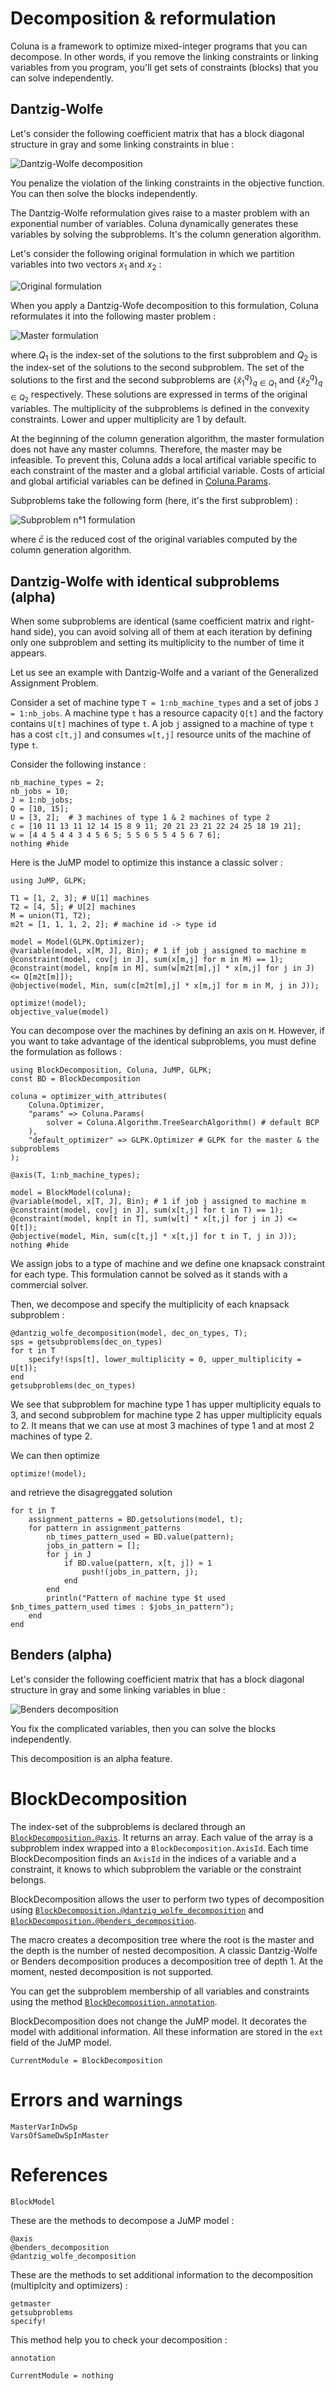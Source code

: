 # Decomposition & reformulation

Coluna is a framework to optimize mixed-integer programs that you can decompose.
In other words, if you remove the linking constraints or linking variables from you
program, you'll get sets of constraints (blocks) that you can solve independently.

## Dantzig-Wolfe

Let's consider the following coefficient matrix that has a block diagonal structure
in gray and some linking constraints in blue :

![Dantzig-Wolfe decomposition](../assets/img/dwdec.png)

You penalize the violation of the linking constraints in the
objective function. You can then solve the blocks independently.

The Dantzig-Wolfe reformulation gives raise to a master problem with an
exponential number of variables. Coluna dynamically generates these variables by
solving the subproblems. It's the column generation algorithm.

Let's consider the following original formulation in which we partition variables into
two vectors $x_1$ and $x_2$ :

![Original formulation](../assets/img/dw_origform.svg)

When you apply a Dantzig-Wofe decomposition to this formulation, 
Coluna reformulates it into the following master problem :

![Master formulation](../assets/img/dw_master.svg)

where $Q_1$ is the index-set of the solutions to the first subproblem and 
$Q_2$ is the index-set of the solutions to the second subproblem.
The set of the solutions to the first and the second subproblems are $\{\tilde{x}^q_1\}_{q \in Q_1}$ and $\{\tilde{x}^q_2\}_{q \in Q_2}$ respectively. These solutions are expressed
in terms of the original variables.
The multiplicity of the subproblems is defined in the convexity constraints.
Lower and upper multiplicity are $1$ by default.

At the beginning of the column generation algorithm, the master formulation does
not have any master columns. Therefore, the master may be infeasible. 
To prevent this, Coluna adds a local artifical variable specific to each constraint of the master and a global artificial variable.
Costs of articial and global artificial variables can be defined in [Coluna.Params](@ref).

Subproblems take the following form (here, it's the first subproblem) :

![Subproblem n°1 formulation](../assets/img/dw_sp.svg)

where $\bar{c}$ is the reduced cost of the original variables computed by the column generation algorithm.

## Dantzig-Wolfe with identical subproblems (alpha)

When some subproblems are identical (same coefficient matrix and right-hand side), 
you can avoid solving all of them at each iteration by defining only one subproblem and
setting its multiplicity to the number of time it appears.

Let us see an example with Dantzig-Wolfe and a variant of the Generalized Assignment Problem.

Consider a set of machine type `T = 1:nb_machine_types` and a set of jobs `J = 1:nb_jobs`.
A machine type `t` has a resource capacity `Q[t]` and the factory contains `U[t]` machines of type `t`.
A job `j` assigned to a machine of type `t` has a cost `c[t,j]` and consumes `w[t,j]` resource units of the machine of type `t`.

Consider the following instance :

```@example identical
nb_machine_types = 2;
nb_jobs = 10;
J = 1:nb_jobs;
Q = [10, 15];
U = [3, 2];  # 3 machines of type 1 & 2 machines of type 2
c = [10 11 13 11 12 14 15 8 9 11; 20 21 23 21 22 24 25 18 19 21];
w = [4 4 5 4 4 3 4 5 6 5; 5 5 6 5 5 4 5 6 7 6];
nothing #hide
```

Here is the JuMP model to optimize this instance a classic solver : 

```@example identical
using JuMP, GLPK;

T1 = [1, 2, 3]; # U[1] machines
T2 = [4, 5]; # U[2] machines
M = union(T1, T2);
m2t = [1, 1, 1, 2, 2]; # machine id -> type id

model = Model(GLPK.Optimizer);
@variable(model, x[M, J], Bin); # 1 if job j assigned to machine m
@constraint(model, cov[j in J], sum(x[m,j] for m in M) == 1);
@constraint(model, knp[m in M], sum(w[m2t[m],j] * x[m,j] for j in J) <= Q[m2t[m]]);
@objective(model, Min, sum(c[m2t[m],j] * x[m,j] for m in M, j in J));

optimize!(model);
objective_value(model)
```

You can decompose over the machines by defining an axis on `M`.
However, if you want to take advantage of the identical subproblems, you must 
define the formulation as follows : 

```@example identical
using BlockDecomposition, Coluna, JuMP, GLPK;
const BD = BlockDecomposition

coluna = optimizer_with_attributes(
    Coluna.Optimizer,
    "params" => Coluna.Params(
        solver = Coluna.Algorithm.TreeSearchAlgorithm() # default BCP
    ),
    "default_optimizer" => GLPK.Optimizer # GLPK for the master & the subproblems
);

@axis(T, 1:nb_machine_types);

model = BlockModel(coluna);
@variable(model, x[T, J], Bin); # 1 if job j assigned to machine m
@constraint(model, cov[j in J], sum(x[t,j] for t in T) == 1);
@constraint(model, knp[t in T], sum(w[t] * x[t,j] for j in J) <= Q[t]);
@objective(model, Min, sum(c[t,j] * x[t,j] for t in T, j in J));
nothing #hide
```

We assign jobs to a type of machine and we define one knapsack constraint for
each type. This formulation cannot be solved as it stands with a commercial solver.

Then, we decompose and specify the multiplicity of each knapsack subproblem : 

```@example identical
@dantzig_wolfe_decomposition(model, dec_on_types, T);
sps = getsubproblems(dec_on_types)
for t in T
    specify!(sps[t], lower_multiplicity = 0, upper_multiplicity = U[t]);
end
getsubproblems(dec_on_types)
```
We see that subproblem for machine type 1 has upper multiplicity equals to 3,
and second subproblem for machine type 2 has upper multiplicity equals to 2.
It means that we can use at most 3 machines of type 1 and at most 2 machines of type 2.

We can then optimize

```@example identical
optimize!(model);
```

and retrieve the disagreggated solution

```@example identical
for t in T
    assignment_patterns = BD.getsolutions(model, t);
    for pattern in assignment_patterns
        nb_times_pattern_used = BD.value(pattern);
        jobs_in_pattern = [];
        for j in J
            if BD.value(pattern, x[t, j]) ≈ 1
                push!(jobs_in_pattern, j);
            end
        end
        println("Pattern of machine type $t used $nb_times_pattern_used times : $jobs_in_pattern");
    end
end
```

## Benders (alpha)

Let's consider the following coefficient matrix that has a block diagonal structure
in gray and some linking variables in blue :

![Benders decomposition](../assets/img/bdec.png)

You fix the complicated variables, then you can solve the blocks
independently.

This decomposition is an alpha feature.

# BlockDecomposition

The index-set of the subproblems is declared through an [`BlockDecomposition.@axis`](@ref). 
It returns an array.
Each value of the array is a subproblem index wrapped into a `BlockDecomposition.AxisId`.
Each time BlockDecomposition finds an `AxisId` in the indices of a variable
and a constraint, it knows to which subproblem the variable or the constraint belongs.

BlockDecomposition allows the user to perform two types of decomposition using
[`BlockDecomposition.@dantzig_wolfe_decomposition`](@ref) and [`BlockDecomposition.@benders_decomposition`](@ref).

The macro creates a decomposition tree where the root is the master and the depth
is the number of nested decomposition. A classic Dantzig-Wolfe or Benders
decomposition produces a decomposition tree of depth 1.
At the moment, nested decomposition is not supported.

You can get the subproblem membership of all variables and constraints
using the method [`BlockDecomposition.annotation`](@ref).

BlockDecomposition does not change the JuMP model.
It decorates the model with additional information.
All these information are stored in the `ext` field of the JuMP model.

```@meta
CurrentModule = BlockDecomposition
```

# Errors and warnings

```@docs
MasterVarInDwSp
VarsOfSameDwSpInMaster
```

# References

```@docs
BlockModel
```

These are the methods to decompose a JuMP model :
```@docs
@axis
@benders_decomposition
@dantzig_wolfe_decomposition
```

These are the methods to set additional information to the decomposition (multiplcity and optimizers) :

```@docs
getmaster
getsubproblems
specify!
```

This method help you to check your decomposition :

```@docs
annotation
```

```@meta
CurrentModule = nothing
```

